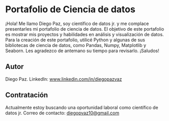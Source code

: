 # Portafolio de Ciencia de datos
¡Hola! Me llamo Diego Paz, soy científico de datos jr. y me complace presentarles mi portafolio de ciencia de datos. El objetivo de este portafolio es mostrar mis proyectos y habilidades en análisis y visualización de datos. Para la creación de este portafolio, utilicé Python y algunas de sus bibliotecas de ciencia de datos, como Pandas, Numpy, Matplotlib y Seaborn. Les agradezco de antemano su tiempo para revisarlo. ¡Saludos!

## Autor
Diego Paz. LinkedIn: www.linkedin.com/in/diegopazvaz

## Contratación
Actualmente estoy buscando una oportunidad laboral como científico de datos jr.
Correo de contacto: diegopvaz10@gmail.com
